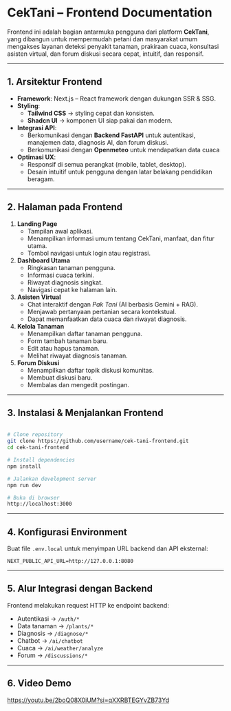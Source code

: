 # **CekTani – Frontend Documentation**

Frontend ini adalah bagian antarmuka pengguna dari platform **CekTani**, yang dibangun untuk mempermudah petani dan masyarakat umum mengakses layanan deteksi penyakit tanaman, prakiraan cuaca, konsultasi asisten virtual, dan forum diskusi secara cepat, intuitif, dan responsif.

---

## **1. Arsitektur Frontend**

- **Framework**: Next.js – React framework dengan dukungan SSR & SSG.
- **Styling**:
    - **Tailwind CSS** → styling cepat dan konsisten.
    - **Shadcn UI** → komponen UI siap pakai dan modern.
- **Integrasi API**:
    - Berkomunikasi dengan **Backend FastAPI** untuk autentikasi, manajemen data, diagnosis AI, dan forum diskusi.
    - Berkomunikasi dengan **Openmeteo** untuk mendapatkan data cuaca
- **Optimasi UX**:
    - Responsif di semua perangkat (mobile, tablet, desktop).
    - Desain intuitif untuk pengguna dengan latar belakang pendidikan beragam.

---
## **2. Halaman pada Frontend**

1. **Landing Page**
    - Tampilan awal aplikasi.
    - Menampilkan informasi umum tentang CekTani, manfaat, dan fitur utama.
    - Tombol navigasi untuk login atau registrasi.
2. **Dashboard Utama**
    - Ringkasan tanaman pengguna.
    - Informasi cuaca terkini.
    - Riwayat diagnosis singkat.
    - Navigasi cepat ke halaman lain.
3. **Asisten Virtual**
    - Chat interaktif dengan *Pak Tani* (AI berbasis Gemini + RAG).
    - Menjawab pertanyaan pertanian secara kontekstual.
    - Dapat memanfaatkan data cuaca dan riwayat diagnosis.
4. **Kelola Tanaman**
    - Menampilkan daftar tanaman pengguna.
    - Form tambah tanaman baru.
    - Edit atau hapus tanaman.
    - Melihat riwayat diagnosis tanaman.
5. **Forum Diskusi**
    - Menampilkan daftar topik diskusi komunitas.
    - Membuat diskusi baru.
    - Membalas dan mengedit postingan.

---

## **3. Instalasi & Menjalankan Frontend**

```bash

# Clone repository
git clone https://github.com/username/cek-tani-frontend.git
cd cek-tani-frontend

# Install dependencies
npm install

# Jalankan development server
npm run dev

# Buka di browser
http://localhost:3000

```

---

## **4. Konfigurasi Environment**

Buat file `.env.local` untuk menyimpan URL backend dan API eksternal:

```
NEXT_PUBLIC_API_URL=http://127.0.0.1:8080
```

---

## **5. Alur Integrasi dengan Backend**

Frontend melakukan request HTTP ke endpoint backend:

- Autentikasi → `/auth/*`
- Data tanaman → `/plants/*`
- Diagnosis → `/diagnose/*`
- Chatbot → `/ai/chatbot`
- Cuaca → `/ai/weather/analyze`
- Forum → `/discussions/*`

---

## **6. Video Demo**

https://youtu.be/2boQ08X0iUM?si=qXXRBTEGYvZB73Yd


